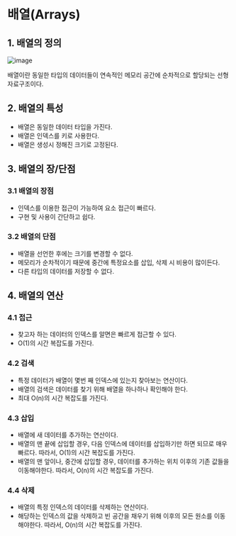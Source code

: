 # 배열(Arrays)
## 1. 배열의 정의
![image](https://github.com/user-attachments/assets/920d973f-dbb8-46c1-a3ca-2af9c1df210d)

배열이란 동일한 타입의 데이터들이 연속적인 메모리 공간에 순차적으로 할당되는 선형 자료구조이다.
## 2. 배열의 특성
* 배열은 동일한 데이터 타입을 가진다.
* 배열은 인덱스를 키로 사용한다.
* 배열은 생성시 정해진 크기로 고정된다.
## 3. 배열의 장/단점
### 3.1 배열의 장점
* 인덱스를 이용한 접근이 가능하여 요소 접근이 빠르다.
* 구현 및 사용이 간단하고 쉽다.
### 3.2 배열의 단점
* 배열을 선언한 후에는 크기를 변경할 수 없다.
* 메모리가 순차적이기 때문에 중간에 특정요소를 삽입, 삭제 시 비용이 많이든다.
* 다른 타입의 데이터를 저장할 수 없다.
## 4. 배열의 연산
### 4.1 접근
* 찾고자 하는 데이터의 인덱스를 알면은 빠르게 접근할 수 있다.
* O(1)의 시간 복잡도를 가진다.
### 4.2 검색
* 특정 데이터가 배열이 몇번 째 인덱스에 있는지 찾아보는 연산이다.
* 배열의 검색은 데이터를 찾기 위해 배열을 하나하나 확인해야 한다.
* 최대 O(n)의 시간 복잡도를 가진다.
### 4.3 삽입
* 배열에 새 데이터를 추가하는 연산이다.
* 배열의 맨 끝에 삽입할 경우, 다음 인덱스에 데이터를 삽입하기만 하면 되므로 매우 빠르다. 따라서, O(1)의 시간 복잡도를 가진다. 
* 배열의 맨 앞이나, 중간에 삽입할 경우, 데이터를 추가하는 위치 이후의 기존 값들을 이동해야한다. 따라서, O(n)의 시간 복잡도를 가진다.
### 4.4 삭제
* 배열의 특정 인덱스의 데이터를 삭제하는 연산이다.
* 해당하는 인덱스의 값을 삭제하고 빈 공간을 채우기 위해 이후의 모든 원소를 이동해야한다. 따라서, O(n)의 시간 복잡도를 가진다. 

